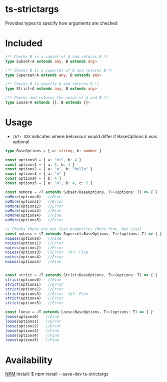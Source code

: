 # ts-strictargs
Provides types to specify how arguments are checked

# Included
```Typescript
/** Checks B is a subset of A and returns B */
type Subset<A extends any, B extends any>

/** Checks B is a superset of A and returns B */
type Superset<A extends any, B extends any>

/** Checks B is exactly A and returns B */
type Strict<A extends any, B extends any>

/** Checks and returns the union of A and B */
type Loose<A extends {}, B extends {}>
```
# Usage
* ```|b?: XXX``` indicates where behaviour would differ if BaseOptions.b was optional
```Typescript
type BaseOptions = { a: string, b: number }

const options0 = { a: "hi", b: 4 }
const options1 = { a: 5, b: 4 }
const options2 = { a: "o", b: "hello" }
const options3 = { a: "o" }
const options4 = { b: 4 }
const options5 = { a: "o", b: 4, c: 5 }

const noMore = <T extends Subset<BaseOptions, T>>(options: T) => { }
noMore(options0)   //Fine
noMore(options1)   //Error 
noMore(options2)   //Error
noMore(options3)   //Fine
noMore(options4)   //Fine
noMore(options5)   //Error

// Checks there are not less properties (More fine, Not Less)
const noLess = <T extends Superset<BaseOptions, T>>(options: T) => { }
noLess(options0)   //Fine
noLess(options1)   //Error
noLess(options2)   //Error
noLess(options3)   //Error  |b?: Fine
noLess(options4)   //Error
noLess(options5)   //Fine


const strict = <T extends Strict<BaseOptions, T>>(options: T) => { }
strict(options0)   //Fine
strict(options1)   //Error
strict(options2)   //Error
strict(options3)   //Error  |b?: Fine
strict(options4)   //Error
strict(options5)   //Error

const loose = <T extends Loose<BaseOptions, T>>(options: T) => { }
loose(options0)   //Fine
loose(options1)   //Error
loose(options2)   //Error
loose(options3)   //Fine
loose(options4)   //Fine
loose(options5)   //Fine
```
# Availability
[NPM](https://www.npmjs.com/package/ts-strictargs)
Install:
$ npm install --save-dev ts-strictargs
